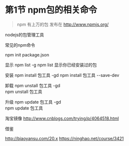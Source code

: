 # 第1节  npm包的相关命令

>npm 有上万的包 发布在  http://www.npmjs.org/

nodejs的包管理工具

常见的npm命令

npm init  package.json

显示
npm list -g
npm list 显示你已经安装过的包


安装
npm install  包工具 -gd
npm install  包工具 --save-dev

卸载
npm unstall  包工具 -gd  
npm unstall  包工具

升级
npm update  包工具 -gd  
npm update  包工具

淘宝镜像
http://www.cnblogs.com/trying/p/4064518.html

借鉴

http://biaoyansu.com/20.x
https://ninghao.net/course/3421